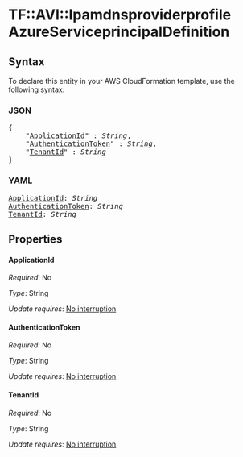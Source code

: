 # TF::AVI::Ipamdnsproviderprofile AzureServiceprincipalDefinition

## Syntax

To declare this entity in your AWS CloudFormation template, use the following syntax:

### JSON

<pre>
{
    "<a href="#applicationid" title="ApplicationId">ApplicationId</a>" : <i>String</i>,
    "<a href="#authenticationtoken" title="AuthenticationToken">AuthenticationToken</a>" : <i>String</i>,
    "<a href="#tenantid" title="TenantId">TenantId</a>" : <i>String</i>
}
</pre>

### YAML

<pre>
<a href="#applicationid" title="ApplicationId">ApplicationId</a>: <i>String</i>
<a href="#authenticationtoken" title="AuthenticationToken">AuthenticationToken</a>: <i>String</i>
<a href="#tenantid" title="TenantId">TenantId</a>: <i>String</i>
</pre>

## Properties

#### ApplicationId

_Required_: No

_Type_: String

_Update requires_: [No interruption](https://docs.aws.amazon.com/AWSCloudFormation/latest/UserGuide/using-cfn-updating-stacks-update-behaviors.html#update-no-interrupt)

#### AuthenticationToken

_Required_: No

_Type_: String

_Update requires_: [No interruption](https://docs.aws.amazon.com/AWSCloudFormation/latest/UserGuide/using-cfn-updating-stacks-update-behaviors.html#update-no-interrupt)

#### TenantId

_Required_: No

_Type_: String

_Update requires_: [No interruption](https://docs.aws.amazon.com/AWSCloudFormation/latest/UserGuide/using-cfn-updating-stacks-update-behaviors.html#update-no-interrupt)

